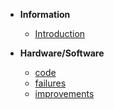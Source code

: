 * **Information**

    * [Introduction](introduction.md "introduction about the project")
    <!-- * [project](theproject.md "DIY process from the beginning till the end") -->

* **Hardware/Software**
    * [code](code.md "arduino code for the games")
    * [failures](failures.md)
    * [improvements](improvements.md)
